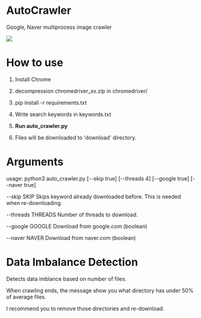 # AutoCrawler
Google, Naver multiprocess image crawler

![](img/animation.gif)

# How to use

1. Install Chrome

2. decompression chromedriver_xx.zip in chromedriver/

3. pip install -r requirements.txt

4. Write search keywords in keywords.txt

5. **Run auto_crawler.py**

6. Files will be downloaded to 'download' directory.


# Arguments
usage: python3 auto_crawler.py [--skip true] [--threads 4] [--google true] [--naver true]

--skip SKIP        Skips keyword already downloaded before. This is needed when re-downloading.

--threads THREADS  Number of threads to download.

--google GOOGLE    Download from google.com (boolean)

--naver NAVER      Download from naver.com (boolean)


# Data Imbalance Detection

Detects data imblance based on number of files.

When crawling ends, the message show you what directory has under 50% of average files.

I recommend you to remove those directories and re-download.

